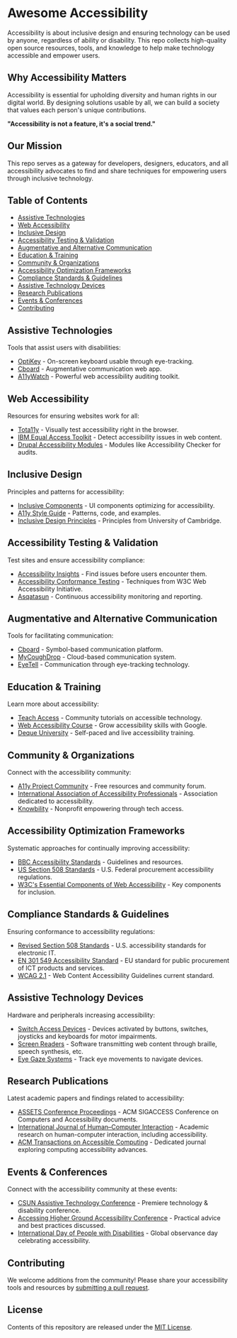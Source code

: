 # Awesome Accessibility

Accessibility is about inclusive design and ensuring technology can be used by anyone, regardless of ability or disability. This repo collects high-quality open source resources, tools, and knowledge to help make technology accessible and empower users. 

## Why Accessibility Matters

Accessibility is essential for upholding diversity and human rights in our digital world. By designing solutions usable by all, we can build a society that values each person's unique contributions.

**"Accessibility is not a feature, it's a social trend."**

## Our Mission 

This repo serves as a gateway for developers, designers, educators, and all accessibility advocates to find and share techniques for empowering users through inclusive technology.

## Table of Contents

- [Assistive Technologies](#assistive-technologies)
- [Web Accessibility](#web-accessibility)
- [Inclusive Design](#inclusive-design)  
- [Accessibility Testing & Validation](#accessibility-testing--validation)
- [Augmentative and Alternative Communication](#augmentative-and-alternative-communication)
- [Education & Training](#education--training)
- [Community & Organizations](#community--organizations)
- [Accessibility Optimization Frameworks](#accessibility-optimization-frameworks)
- [Compliance Standards & Guidelines](#compliance-standards--guidelines)
- [Assistive Technology Devices](#assistive-technology-devices)
- [Research Publications](#research-publications)
- [Events & Conferences](#events--conferences)
- [Contributing](#contributing)  

## Assistive Technologies

Tools that assist users with disabilities:

- [OptiKey](https://github.com/OptiKey/OptiKey) - On-screen keyboard usable through eye-tracking.
- [Cboard](https://www.cboard.io/) - Augmentative communication web app.
- [A11yWatch](https://a11ywatch.com/) - Powerful web accessibility auditing toolkit.  

## Web Accessibility  

Resources for ensuring websites work for all:

- [Tota11y](https://khan.github.io/tota11y/) - Visually test accessibility right in the browser.
- [IBM Equal Access Toolkit](https://github.com/IBMa/equal-access) - Detect accessibility issues in web content.  
- [Drupal Accessibility Modules](https://www.drupal.org/about/features/accessibility) - Modules like Accessibility Checker for audits.

## Inclusive Design   

Principles and patterns for accessibility:
  
- [Inclusive Components](https://inclusive-components.design/) - UI components optimizing for accessibility.  
- [A11y Style Guide](https://a11y-style-guide.com/style-guide/) - Patterns, code, and examples.
- [Inclusive Design Principles](https://inclusivedesignprinciples.org/) - Principles from University of Cambridge.

## Accessibility Testing & Validation  

Test sites and ensure accessibility compliance:   

- [Accessibility Insights](https://accessibilityinsights.io/) - Find issues before users encounter them.  
- [Accessibility Conformance Testing](https://www.w3.org/WAI/test-evaluate/) - Techniques from W3C Web Accessibility Initiative.  
- [Asqatasun](https://asqatasun.org/) - Continuous accessibility monitoring and reporting.

## Augmentative and Alternative Communication  

Tools for facilitating communication:
  
- [Cboard](https://www.cboard.io/) - Symbol-based communication platform.
- [MyCoughDrop](https://www.mycoughdrop.com/) - Cloud-based communication system.  
- [EyeTell](https://eyetell.io/) - Communication through eye-tracking technology.

## Education & Training  

Learn more about accessibility:

- [Teach Access](https://teachaccess.github.io/tutorial/) - Community tutorials on accessible technology.
- [Web Accessibility Course](https://webaccessibility.withgoogle.com/) - Grow accessibility skills with Google.  
- [Deque University](https://dequeuniversity.com/) - Self-paced and live accessibility training.

## Community & Organizations

Connect with the accessibility community:
  
- [A11y Project Community](https://www.a11yproject.com/community/) - Free resources and community forum.  
- [International Association of Accessibility Professionals](https://www.accessibilityassociation.org/) - Association dedicated to accessibility.
- [Knowbility](https://knowbility.org/services/) - Nonprofit empowering through tech access.

## Accessibility Optimization Frameworks

Systematic approaches for continually improving accessibility:
  
- [BBC Accessibility Standards](http://www.bbc.co.uk/guidelines/futuremedia/accessibility/) - Guidelines and resources.  
- [US Section 508 Standards](https://www.section508.gov/) - U.S. Federal procurement accessibility regulations.
- [W3C's Essential Components of Web Accessibility](https://www.w3.org/WAI/fundamentals/components/) - Key components for inclusion.

## Compliance Standards & Guidelines

Ensuring conformance to accessibility regulations:  
  
- [Revised Section 508 Standards](https://www.access-board.gov/ict/) - U.S. accessibility standards for electronic IT.
- [EN 301 549 Accessibility Standard](https://en301549.standard.accessforge.com/) - EU standard for public procurement of ICT products and services.  
- [WCAG 2.1](https://www.w3.org/TR/WCAG21/) - Web Content Accessibility Guidelines current standard.

## Assistive Technology Devices

Hardware and peripherals increasing accessibility:
  
- [Switch Access Devices](https://www.ablenetinc.com/technology/switch-access) - Devices activated by buttons, switches, joysticks and keyboards for motor impairments.  
- [Screen Readers](https://webaim.org/articles/voice/) - Software transmitting web content through braille, speech synthesis, etc.
- [Eye Gaze Systems](https://www.tobiidynavox.com/eye-gaze-learn-more) - Track eye movements to navigate devices.

## Research Publications  

Latest academic papers and findings related to accessibility:
  
- [ASSETS Conference Proceedings](https://dl.acm.org/conference/assets) - ACM SIGACCESS Conference on Computers and Accessibility documents.
- [International Journal of Human–Computer Interaction](https://www.tandfonline.com/toc/hihc20/current) - Academic research on human-computer interaction, including accessibility.   
- [ACM Transactions on Accessible Computing](https://dl.acm.org/journal/taccess) - Dedicated journal exploring computing accessibility advances.  

## Events & Conferences

Connect with the accessibility community at these events:

- [CSUN Assistive Technology Conference](https://www.csun.edu/cod/conference) - Premiere technology & disability conference.
- [Accessing Higher Ground Accessibility Conference](http://accessinghigherground.org/) - Practical advice and best practices discussed.  
- [International Day of People with Disabilities](https://www.un.org/en/observances/day-of-persons-with-disabilities) - Global observance day celebrating accessibility.

## Contributing

We welcome additions from the community! Please share your accessibility tools and resources by [submitting a pull request](CONTRIBUTING.md).

## License

Contents of this repository are released under the [MIT License](LICENSE).
